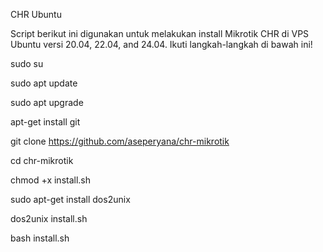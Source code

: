 CHR Ubuntu

Script berikut ini digunakan untuk melakukan install Mikrotik CHR di VPS Ubuntu versi 20.04, 22.04, and 24.04.
Ikuti langkah-langkah di bawah ini!

sudo su

sudo apt update

sudo apt upgrade

apt-get install git

git clone https://github.com/aseperyana/chr-mikrotik

cd chr-mikrotik

chmod +x install.sh

sudo apt-get install dos2unix

dos2unix install.sh

bash install.sh
